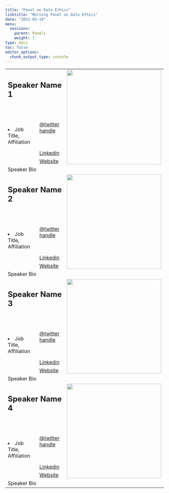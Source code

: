 ```yaml
---
title: "Panel on Data Ethics"
linktitle: "Morning Panel on Data Ethics"
date: "2021-03-19"
menu:
  sessions:
    parent: Panels
    weight: 1
type: docs
toc: false
editor_options:
  chunk_output_type: console
---
```


<TABLE class="bio-table">

<!--- #################Speaker 1############## --->
<TR>
<TD COLSPAN="2"><h2>Speaker Name 1</h2></TD>
<TD ROWSPAN="4"><img style="float: left;" src="https://widstucson.org/media/wids-logo.png" width="300" /></TD>
</TR>
<TR>
<TD ROWSPAN="3"><li> Job Title, Affiliation</li></TD>
<TD><i class="fab fa-twitter"></i> <a href="https://twitter.com/" target="_blank" rel="noopener"> @twitter handle</a>
</TD>
</TR>
<TR>
<TD><i class="fab fa-linkedin"></i> <a href="www.linkedin.com/in/" target="_blank" rel="noopener">Linkedin</a>
</TD>
</TR>
<TR>
<TD><i class="fa fa-link"></i> <a href="https://www.arizona.edu/am" target="_blank" rel="noopener">Website</a>
</TD>
</TR>
<TR>
<TD COLSPAN="3">Speaker Bio</TD>
</TR>

<!--- #################Speaker 2############## --->
<TR>
<TD COLSPAN="2"><h2>Speaker Name 2</h2></TD>
<TD ROWSPAN="4"><img style="float: left;" src="https://widstucson.org/media/wids-logo.png" width="300" /></TD>
</TR>
<TR>
<TD ROWSPAN="3"><li> Job Title, Affiliation</li></TD>
<TD><i class="fab fa-twitter"></i> <a href="https://twitter.com/" target="_blank" rel="noopener"> @twitter handle</a>
</TD>
</TR>
<TR>
<TD><i class="fab fa-linkedin"></i> <a href="www.linkedin.com/in/" target="_blank" rel="noopener">Linkedin</a>
</TD>
</TR>
<TR>
<TD><i class="fa fa-link"></i> <a href="https://www.arizona.edu/am" target="_blank" rel="noopener">Website</a>
</TD>
</TR>
<TR>
<TD COLSPAN="3">Speaker Bio</TD>
</TR>



<!--- #################Speaker 3############## --->
<TR>
<TD COLSPAN="2"><h2>Speaker Name 3</h2></TD>
<TD ROWSPAN="4"><img style="float: left;" src="https://widstucson.org/media/wids-logo.png" width="300" /></TD>
</TR>
<TR>
<TD ROWSPAN="3"><li> Job Title, Affiliation</li></TD>
<TD><i class="fab fa-twitter"></i> <a href="https://twitter.com/" target="_blank" rel="noopener"> @twitter handle</a>
</TD>
</TR>
<TR>
<TD><i class="fab fa-linkedin"></i> <a href="www.linkedin.com/in/" target="_blank" rel="noopener">Linkedin</a>
</TD>
</TR>
<TR>
<TD><i class="fa fa-link"></i> <a href="https://www.arizona.edu/am" target="_blank" rel="noopener">Website</a>
</TD>
</TR>
<TR>
<TD COLSPAN="3">Speaker Bio</TD>
</TR>

<!--- #################Speaker 4############## --->
<TR>
<TD COLSPAN="2"><h2>Speaker Name 4</h2></TD>
<TD ROWSPAN="4"><img style="float: left;" src="https://widstucson.org/media/wids-logo.png" width="300" /></TD>
</TR>
<TR>
<TD ROWSPAN="3"><li> Job Title, Affiliation</li></TD>
<TD><i class="fab fa-twitter"></i> <a href="https://twitter.com/" target="_blank" rel="noopener"> @twitter handle</a>
</TD>
</TR>
<TR>
<TD><i class="fab fa-linkedin"></i> <a href="www.linkedin.com/in/" target="_blank" rel="noopener">Linkedin</a>
</TD>
</TR>
<TR>
<TD><i class="fa fa-link"></i> <a href="https://www.arizona.edu/am" target="_blank" rel="noopener">Website</a>
</TD>
</TR>
<TR>
<TD COLSPAN="3">Speaker Bio</TD>
</TR>

</TABLE>
